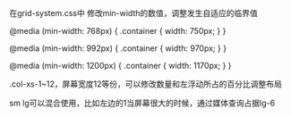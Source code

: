 在grid-system.css中
修改min-width的数值，调整发生自适应的临界值

@media (min-width: 768px) {
.container {
width: 750px;
}
}

@media (min-width: 992px) {
.container {
width: 970px;
}
}

@media (min-width: 1200px) {
.container {
width: 1170px;
}
}


.col-xs-1~12，屏幕宽度12等份，可以修改数量和左浮动所占的百分比调整布局

sm lg可以混合使用，比如左边的1当屏幕很大的时候，通过媒体查询占据lg-6

